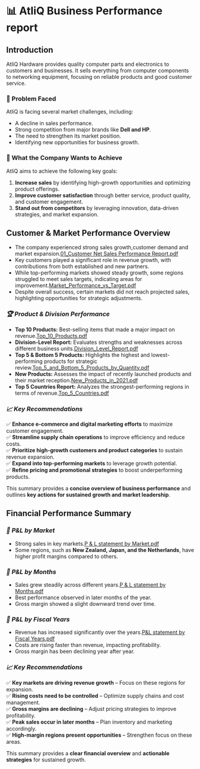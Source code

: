 # 📊 AtliQ Business Performance report

## **Introduction**
AtliQ Hardware provides quality computer parts and electronics to customers and businesses. It sells everything from computer components to networking equipment, focusing on reliable products and good customer service.

### **🚨 Problem Faced**
AtliQ is facing several market challenges, including:
- A decline in sales performance.
- Strong competition from major brands like **Dell and HP**.
- The need to strengthen its market position.
- Identifying new opportunities for business growth.

### **🎯 What the Company Wants to Achieve**
AtliQ aims to achieve the following key goals:
1. **Increase sales** by identifying high-growth opportunities and optimizing product offerings.
2. **Improve customer satisfaction** through better service, product quality, and customer engagement.
3. **Stand out from competitors** by leveraging innovation, data-driven strategies, and market expansion.

## **Customer & Market Performance Overview**

- The company experienced strong sales growth,customer demand and market expansion.[01_Customer Net Sales Performance Report.pdf](https://github.com/Neelu-Naidu-ds/Data-Driven-Sales-Finance-with-Excel/blob/main/01_Customer%20Net%20Sales%20Performance%20Report.pdf)
- Key customers played a significant role in revenue growth, with contributions from both established and new partners.
- While top-performing markets showed steady growth, some regions struggled to meet sales targets, indicating areas for improvement.[Market_Performance_vs_Target.pdf](https://github.com/Neelu-Naidu-ds/Data-Driven-Sales-Finance-with-Excel/blob/main/02_Market%20Performance%20vs%20Target.pdf)
- Despite overall success, certain markets did not reach projected sales, highlighting opportunities for strategic adjustments.

### *🏆 Product & Division Performance*

- **Top 10 Products:** Best-selling items that made a major impact on revenue.[Top_10_Products.pdf](https://github.com/Neelu-Naidu-ds/Data-Driven-Sales-Finance-with-Excel/blob/main/03_Top%2010%20Products.pdf)
- **Division-Level Report:** Evaluates strengths and weaknesses across different business units.[Division_Level_Report.pdf](https://github.com/Neelu-Naidu-ds/Data-Driven-Sales-Finance-with-Excel/blob/main/06_Division%20level%20Report.pdf)
- **Top 5 & Bottom 5 Products:** Highlights the highest and lowest-performing products for strategic review.[Top_5_and_Bottom_5_Products_by_Quantity.pdf](https://github.com/Neelu-Naidu-ds/Data-Driven-Sales-Finance-with-Excel/blob/main/05_Top%205%20and%20Bottom%205%20Products%20by%20Quantity.pdf)
- **New Products:** Assesses the impact of recently launched products and their market reception.[New_Products_in_2021.pdf](https://github.com/Neelu-Naidu-ds/Data-Driven-Sales-Finance-with-Excel/blob/main/04_New%20products%20in%202021.pdf)
- **Top 5 Countries Report:** Analyzes the strongest-performing regions in terms of revenue.[Top_5_Countries.pdf](https://github.com/Neelu-Naidu-ds/Data-Driven-Sales-Finance-with-Excel/blob/main/07_Top%205%20Countries.pdf)

### *📈 Key Recommendations*

✅ **Enhance e-commerce and digital marketing efforts** to maximize customer engagement.  
✅ **Streamline supply chain operations** to improve efficiency and reduce costs.  
✅ **Prioritize high-growth customers and product categories** to sustain revenue expansion.  
✅ **Expand into top-performing markets** to leverage growth potential.  
✅ **Refine pricing and promotional strategies** to boost underperforming products.  

This summary provides a **concise overview of business performance** and outlines **key actions for sustained growth and market leadership**.

## **Financial Performance Summary**
### *📌 P&L by Market*
- Strong sales in key markets.[P & L statement by Market.pdf](https://github.com/Neelu-Naidu-ds/Data-Driven-Sales-Finance-with-Excel/blob/main/11_P%20%26%20L%20statement%20by%20Markets.pdf)
- Some regions, such as **New Zealand, Japan, and the Netherlands**, have higher profit margins compared to others.

### *📆 P&L by Months*
- Sales grew steadily across different years.[P & L statement by Months.pdf](https://github.com/Neelu-Naidu-ds/Data-Driven-Sales-Finance-with-Excel/blob/main/08_P%20%26%20L%20statement%20by%20Months.pdf)
- Best performance observed in later months of the year.
- Gross margin showed a slight downward trend over time.

### *📅 P&L by Fiscal Years*
- Revenue has increased significantly over the years.[P&L statement by Fiscal Years.pdf](https://github.com/Neelu-Naidu-ds/Data-Driven-Sales-Finance-with-Excel/blob/main/09_P%26L%20statement%20by%20Fiscal%20Years.pdf)
- Costs are rising faster than revenue, impacting profitability.
- Gross margin has been declining year after year.

### *📈 Key  Recommendations*
✅ **Key markets are driving revenue growth** – Focus on these regions for expansion.  
✅ **Rising costs need to be controlled** – Optimize supply chains and cost management.  
✅ **Gross margins are declining** – Adjust pricing strategies to improve profitability.  
✅ **Peak sales occur in later months** – Plan inventory and marketing accordingly.  
✅ **High-margin regions present opportunities** – Strengthen focus on these areas.  

This summary provides a **clear financial overview** and **actionable strategies** for sustained growth.
